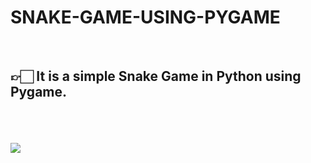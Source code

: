 

# SNAKE-GAME-USING-PYGAME
<br>


## 👉🏻 It is a simple Snake Game in Python using Pygame.
<br>
<br>
<br>


<img src="https://media.giphy.com/media/DYPmdPspAp3McsNbM1/giphy.gif">
    
<br>
<br>
